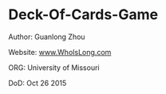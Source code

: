 # Deck-Of-Cards-Game

Author: Guanlong Zhou

Website: www.WhoIsLong.com

ORG: University of Missouri

DoD: Oct 26 2015
